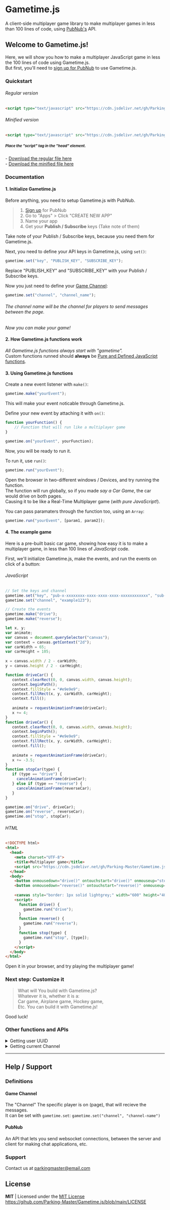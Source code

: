 # Gametime.js
A client-side multiplayer game library to make multiplayer games in less than 100 lines of code, using [PubNub's](https://pubnub.com) API.

## Welcome to Gametime.js!
Here, we will show you how to make a multiplayer JavaScript game in less the 100 lines of code using Gametime.js.<br>
But first, you'll need to [sign up for PubNub](https://dashboard.pubnub.com/signup) to use Gametime.js.

### Quickstart
###### Regular version
```html
<script type="text/javascript" src="https://cdn.jsdelivr.net/gh/Parking-Master/Gametime.js@latest/Gametime.js"></script>
```
###### Minified version
```html
<script type="text/javascript" src="https://cdn.jsdelivr.net/gh/Parking-Master/Gametime.js@latest/Gametime.min.js"></script>
```
##### <sup>Place the "script" tag in the "head" element.</sup>

\- [Download the regular file here](https://parking-master.github.io/Gametime.js/downloads/download.html?download=js)<br>
\- [Download the minified file here](https://parking-master.github.io/Gametime.js/downloads/download.html?download=min)

### Documentation
#### 1. Initialize Gametime.js
Before anything, you need to setup Gametime.js with PubNub.

> 1. [Sign up](https://dashboard.pubnub.com/signup) for PubNub
> 2. Go to "Apps" > Click "CREATE NEW APP"
> 3. Name your app
> 4. Get your **Publish / Subscribe** keys (Take note of them)

Take note of your Publish / Subscribe keys, because you need them for Gametime.js.

Next, you need to define your API keys in Gametime.js, using `set()`:
```javascript
gametime.set("key", "PUBLISH_KEY", "SUBSCRIBE_KEY");
```
Replace "PUBLISH_KEY" and "SUBSCRIBE_KEY" with your Publish / Subscribe keys.

Now you just need to define your [Game Channel](#game-channel):
```javascript
gametime.set("channel", "channel_name");
```
###### The channel name will be the channel for players to send messages between the page.

_Now you can make your game!_

#### 2. How Gametime.js functions work
_All Gametime.js functions always start with "gametime"._<br>
Custom functions runned should **always** be [Pure and Defined JavaScript functions](https://developer.mozilla.org/en-US/docs/Web/JavaScript/Guide/Functions).

#### 3. Using Gametime.js functions
Create a new event listener with `make()`:
```javascript
gametime.make("yourEvent");
```
This will make your event noticable through Gametime.js.

Define your new event by attaching it with `on()`:
```javascript
function yourFunction() {
    // Function that will run like a multiplayer game
}

gametime.on("yourEvent", yourFunction);
```
Now, you will be ready to run it.

To run it, use `run()`:
```javascript
gametime.run("yourEvent");
```

Open the browser in two-different windows / Devices, and try running the function.<br>
The function will run globally, so if you made _say a Car Game_, the car would drive on both pages.<br>
Causing it to be like a Real-Time Multiplayer game (_with pure JavaScript!_).

You can pass paramaters through the function too, using an `Array`:
```javascript
gametime.run("yourEvent", [param1, param2]);
```

#### 4. The example game
Here is a pre-built basic car game, showing how easy it is to make a multiplayer game, in less than 100 lines of _JavaScript_ code.

First, we'll initialize Gametime.js, make the events, and run the events on click of a button:
###### JavaScript
```javascript
// Set the keys and channel
gametime.set("key", "pub-x-xxxxxxxx-xxxx-xxxx-xxxx-xxxxxxxxxxxx", "sub-x-xxxxxxxx-xxxx-xxxx-xxxx-xxxxxxxxxxxx");
gametime.set("channel", "example123");

// Create the events
gametime.make("drive");
gametime.make("reverse");

let x, y;
var animate;
var canvas = document.querySelector("canvas");
var context = canvas.getContext("2d");
var carWidth = 65;
var carHeight = 105;
 
x = canvas.width / 2 - carWidth;
y = canvas.height / 2 - carHeight;

function driveCar() {
   context.clearRect(0, 0, canvas.width, canvas.height);
   context.beginPath();
   context.fillStyle = "#e9e9e9";
   context.fillRect(x, y, carWidth, carHeight);
   context.fill();
   
   animate = requestAnimationFrame(driveCar);
   x += 4;
}
function driveCar() {
   context.clearRect(0, 0, canvas.width, canvas.height);
   context.beginPath();
   context.fillStyle = "#e9e9e9";
   context.fillRect(x, y, carWidth, carHeight);
   context.fill();
   
   animate = requestAnimationFrame(driveCar);
   x += -3.5;
}
function stopCar(type) {
   if (type == "drive") {
     cancelAnimationFrame(driveCar);
   } else if (type == "reverse") {
     cancelAnimationFrame(reverseCar);
   }
}

gametime.on("drive", driveCar);
gametime.on("reverse", reverseCar);
gametime.on("stop", stopCar);
```
###### HTML
```html
<!DOCTYPE html>
<html>
  <head>
    <meta charset="UTF-8">
    <title>Multiplayer game</title>
    <script src="https://cdn.jsdelivr.net/gh/Parking-Master/Gametime.js@latest/Gametime.js"></script>
  </head>
  <body>
    <button onmousedown="drive()" ontouchstart="drive()" onmouseup="stop('drive')" ontouchend="stop('drive')"stop>Drive</button>
    <button onmousedown="reverse()" ontouchstart="reverse()" onmouseup="stop('reverse')" ontouchend="stop('reverse')">Reverse</button>
    
    <canvas style="border: 1px solid lightgrey;" width="600" height="400"></canvas>
    <script>
      function drive() {
        gametime.run("drive");
      }
      function reverse() {
        gametime.run("reverse");
      }
      function stop(type) {
        gametime.run("stop", [type]);
      }
    </script>
  </body>
</html>
```

Open it in your browser, and try playing the multiplayer game!

### Next step: Customize it
> What will You build with Gametime.js?<br>
> Whatever it is, whether it is a:<br>
> Car game, Airplane game, Hockey game,<br>
> Etc. You can build it with Gametime.js!

Good luck!

### Other functions and APIs
<details>
<summary>Getting user UUID</summary>

```javascript
gametime.user.id
// "81d11559-560b-4d62-a9a7-f90d364e2bfd"
```
</details>

<details>
<summary>Getting current Channel</summary>

```javascript
gametime.channel
// "example123"
```
</details>

<hr>

## Help / Support
### Definitions
#### Game Channel
The "Channel" The specific player is on (page), that will recieve the messages.<br>
It can be set with `gametime.set`: `gametime.set("channel", "channel-name")`

#### PubNub
An API that lets you send websocket connections, between the server and client for making chat applications, etc.

### Support
Contact us at [parkingmaster@email.com](mailto:parkingmaster@email.com)

## License
**MIT** | Licensed under the [MIT License](https://mit-license.org)<br>
https://gihub.com/Parking-Master/Gametime.js/blob/main/LICENSE
